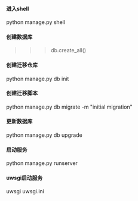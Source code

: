 #### 进入shell
python manage.py shell

#### 创建数据库
>>>db.create_all()

#### 创建迁移仓库
python manage.py db init

#### 创建迁移脚本
python manage.py db migrate -m "initial migration"

#### 更新数据库
python manage.py db upgrade

#### 启动服务
python manage.py runserver

#### uwsgi启动服务
uwsgi uwsgi.ini


